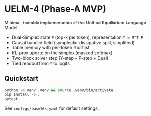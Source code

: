 # UELM-4 (Phase-A MVP)

Minimal, testable implementation of the Unified Equilibrium Language Model:
- Dual-Simplex state `P` (top-k per token), representation `Y = M^T P`
- Causal banded field (symplectic-dissipative split, simplified)
- Table memory with per-token shortlist
- KL-prox update on the simplex (masked softmax)
- Two-block solver step (Y-step + P-step + Dual)
- Tied readout from `Y` to logits

## Quickstart
```bash
python -m venv .venv && source .venv/bin/activate
pip install -e .
pytest
```

See `configs/base16k.yaml` for default settings.

